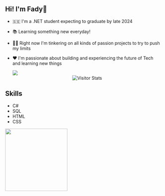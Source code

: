 ## Hi! I'm Fady👋

- 🇸🇪  I'm a .NET student expecting to graduate by late 2024
- 📚 Learning something new everyday!
- 👩‍🏫 Right now I'm tinkering on all kinds of passion projects to try to push my limits
- ❤️ I'm passionate about building and experiencing the future of Tech and learning new things
  

  <img src="![](https://komarev.com/ghpvc/?username=Manhattaa"/>

  <div align="center">
        <img alt="Visitor Stats" 
            src="https://widgetbite.com/stats/Manhattaa"/>  
    </div>

## Skills
* C#
* SQL
* HTML
* CSS
<img src="https://bear-images.sfo2.cdn.digitaloceanspaces.com/jacquelineshadforth-1696781773-0.gif" width="200" />
